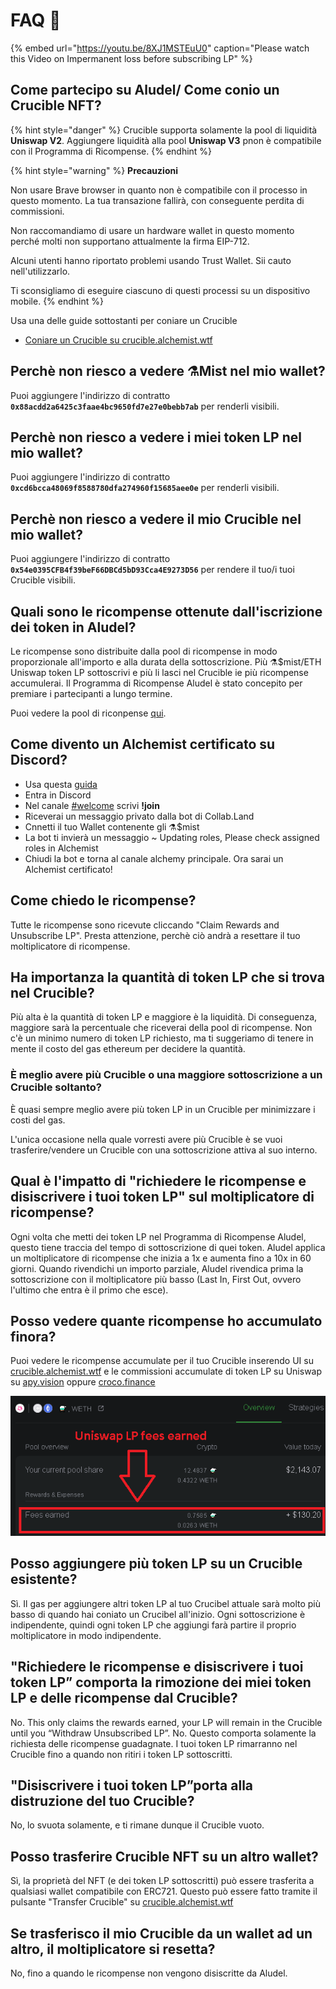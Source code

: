 # FAQ 📖

{% embed url="https://youtu.be/8XJ1MSTEuU0" caption="Please watch this Video on Impermanent loss before subscribing LP" %}

## **Come partecipo su Aludel/ Come conio un Crucible NFT?**

{% hint style="danger" %}
Crucible supporta solamente la pool di liquidità **Uniswap V2**. Aggiungere liquidità alla pool  **Uniswap V3** pnon è compatibile con il Programma di Ricompense. 
{% endhint %}

{% hint style="warning" %}
**Precauzioni**

Non usare Brave browser in quanto non è compatibile con il processo in questo momento. La tua transazione fallirà, con conseguente perdita di commissioni.

 Non raccomandiamo di usare un hardware wallet in questo momento perché molti non supportano attualmente la firma EIP-712.

 Alcuni utenti hanno riportato problemi usando Trust Wallet. Sii cauto nell'utilizzarlo. 

Ti sconsigliamo di eseguire ciascuno di questi processi su un dispositivo mobile.
{% endhint %}

 Usa una delle guide sottostanti per coniare un Crucible

* [Coniare un Crucible su crucible.alchemist.wtf](https://app.gitbook.com/@alchemist-docs/s/mist/~/drafts/-Ma-u8pbtC9OkHlc6DJr/v/italian/crucible/guides-crucible.alchemist.wtf)

## **Perchè non riesco a vedere  ⚗️Mist nel mio wallet?**

Puoi aggiungere l'indirizzo di contratto  **`0x88acdd2a6425c3faae4bc9650fd7e27e0bebb7ab`** per renderli visibili.

## **Perchè non riesco a vedere i miei token LP nel mio wallet?**

Puoi aggiungere l'indirizzo di contratto  **`0xcd6bcca48069f8588780dfa274960f15685aee0e`** per renderli visibili. 

## **Perchè non riesco a vedere il mio Crucible nel mio wallet?**

Puoi aggiungere l'indirizzo di contratto **`0x54e0395CFB4f39beF66DBCd5bD93Cca4E9273D56`** per rendere il tuo/i tuoi Crucible visibili. 

## **Quali sono le ricompense ottenute dall'iscrizione dei token in Aludel?**

Le ricompense sono distribuite dalla pool di ricompense in modo proporzionale all'importo e alla durata della sottoscrizione. Più ⚗️$mist/ETH Uniswap token LP sottoscrivi e più li lasci nel Crucible ie più ricompense accumulerai. Il Programma di Ricompense Aludel è stato concepito per premiare i partecipanti a lungo termine. 

Puoi vedere la pool di riconpense [qui](https://etherscan.io/address/0x04108d6e9a51bec5170f8fd953a156cf754ba541). 

## Come divento un Alchemist certificato su Discord?

* Usa questa [guida](https://app.gitbook.com/@alchemist-docs/s/mist/~/drafts/-Ma-vE9z81XHX75PC1UR/v/italian/crucible/how-to-become-a-certified-alchemist-on-discord) 
* Entra in Discord
*  Nel canale [\#welcome](https://discord.com/invite/qWQQMMKjKe) scrivi **!join**
* Riceverai un messaggio privato dalla bot di Collab.Land
* Cnnetti il tuo Wallet contenente gli ⚗️$mist
* La bot ti invierà un messaggio  ~ Updating roles, Please check assigned roles in Alchemist
* Chiudi la bot e torna al canale alchemy principale. Ora sarai un Alchemist certificato! 

## **Come chiedo le ricompense?**

Tutte le ricompense sono ricevute cliccando "Claim Rewards and Unsubscribe LP". Presta attenzione, perchè ciò andrà a resettare il tuo moltiplicatore di ricompense. 

##  **Ha importanza la quantità di token LP che si trova nel Crucible?**

Più alta è la quantità di token LP e maggiore è la liquidità. Di conseguenza, maggiore sarà la percentuale che riceverai della pool di ricompense. Non c'è un minimo numero di token LP richiesto, ma ti suggeriamo di tenere in mente il costo del gas ethereum per decidere la quantità. 

### È meglio avere più **Crucible o una maggiore sottoscrizione a un Crucible soltanto?** 

È quasi sempre meglio avere più token LP in un Crucible per minimizzare i costi del gas. 

L'unica occasione nella quale vorresti avere più Crucible è se vuoi trasferire/vendere un Crucible con una sottoscrizione attiva al suo interno.  

## **Qual è l'impatto di "richiedere le ricompense e disiscrivere i tuoi token LP" sul moltiplicatore di ricompense?**

Ogni volta che metti dei token LP nel Programma di Ricompense Aludel, questo tiene traccia del tempo di sottoscrizione di quei token. Aludel applica un moltiplicatore di ricompense che inizia a 1x e aumenta fino a 10x in 60 giorni. Quando rivendichi un importo parziale, Aludel rivendica prima la sottoscrizione con il moltiplicatore più basso \(Last In, First Out, ovvero l'ultimo che entra è il primo che esce\).

## **Posso vedere quante ricompense ho accumulato finora?**

Puoi vedere le ricompense accumulate per il tuo Crucible inserendo UI su [crucible.alchemist.wtf](https://crucible.alchemist.wtf/) e le commissioni accumulate di token LP su Uniswap su [apy.vision](https://apy.vision/) oppure [croco.finance](https://croco.finance/)

![croco.finance](../.gitbook/assets/untitled.png)

## **Posso aggiungere** più token LP su un **Crucible esistente?**

Sì. Il gas per aggiungere altri token LP al tuo Crucibel attuale sarà molto più basso di quando hai coniato un Crucibel all'inizio. Ogni sottoscrizione è indipendente, quindi ogni token LP che aggiungi farà partire il proprio moltiplicatore in modo indipendente.

## **"Richiedere le ricompense e disiscrivere i tuoi token LP” comporta la rimozione dei miei token LP e delle ricompense dal Crucible?** 

No. This only claims the rewards earned, your LP will remain in the Crucible until you “Withdraw Unsubscribed LP”. No. Questo comporta solamente la richiesta delle ricompense guadagnate. I tuoi token LP rimarranno nel Crucible fino a quando non ritiri i token LP sottoscritti. 

## **"Disiscrivere i tuoi token LP”porta alla distruzione del tuo Crucible?**

No, lo svuota solamente, e ti rimane dunque il Crucible vuoto. 

## **Posso trasferire Crucible NFT su un  altro wallet?**

Sì, la proprietà del NFT \(e dei token LP sottoscritti\) può essere trasferita a qualsiasi wallet compatibile con ERC721. Questo può essere fatto tramite il pulsante "Transfer Crucible" su [crucible.alchemist.wtf](https://crucible.alchemist.wtf/)

## **Se trasferisco il mio Crucible da un wallet ad un altro, il moltiplicatore si resetta?**

No, fino a quando le ricompense non vengono disiscritte da Aludel. 

